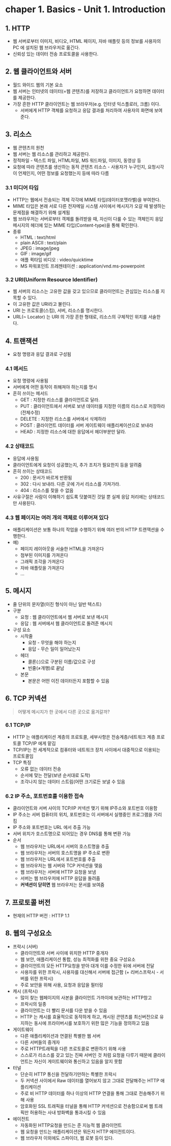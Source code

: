 # chaper 1. Basics - Unit 1. Introduction

## 1. HTTP

- 웹 서버로부터 이미지, 비디오, HTML 페이지, 자바 애플릿 등의 정보를 사용자의 PC 에 설치된 웹 브라우저로 옮긴다.
- 신뢰성 있는 데이터 전송 프로토콜을 사용한다.

## 2. 웹 클라이언트와 서버

- 월드 와이드 웹의 기본 요소
- 웹 서버는 인터넷의 데이터(=웹 콘텐츠)를 저장하고 클라이언트가 요청하면 데이터를 제공한다.
- 가장 흔한 HTTP 클라이언트는 웹 브라우저(e.g. 인터넷 익스플로러, 크롬) 이다.
    - 서버에게 HTTP 객체를 요청하고 응답 결과를 처리하여 사용자의 화면에 보여준다.

## 3. 리소스

- 웹 콘텐츠의 원천
- 웹 서버는 웹 리소스를 관리하고 제공한다.
- 정적파일 - 텍스트 파일, HTML파일, MS 워드파일, 이미지, 동영상 등
- 요청에 따라 콘텐츠를 생산하는 동적 콘텐츠 리소스 - 사용자가 누구인지, 요청시각이 언제인지, 어떤 정보를 요청했는지 등에 따라 다름

### 3.1 미디어 타입

- HTTP는 웹에서 전송되는 객체 각각에 MIME 타입(데이터포맷라벨)을 부여한다.
- MIME 타입은 본래 서로 다른 전자메일 시스템 사이에서 메시지가 오갈 때 발생하는 문제점을 해결하기 위해 설계됨
- 웹 브라우저는 서버로부터 객체를 돌려받을 때, 자신이 다룰 수 있는 객체인지 응답메시지의 헤더에 있는 MIME 타입(Content-type)을 통해 확인한다.
- 종류
    - HTML : text/html
    - plain ASCII : text/plain
    - JPEG : image/jpeg
    - GIF : image/gif
    - 애플 퀵타임 비디오 : video/quicktime
    - MS 파워포인트 프레젠테이션 : application/vnd.ms-powerpoint

### 3.2 URI(Uniform Resource Identifier)

- 웹 서버의 리소스는 고유한 값을 갖고 있으므로 클라이언트는 관심있는 리소스를 지목할 수 있다.
- 이 고유한 값은 URI라고 불린다.
- URI 는 프로토콜(스킴), 서버, 리소스를 명시한다.
- URL(~ Locator) 는 URI 의 가장 흔한 형태로, 리소스의 구체적인 위치를 서술한다.

## 4. 트랜잭션

- 요청 명령과 응답 결과로 구성됨

### 4.1 메서드

- 요청 명령에 사용됨
- 서버에게 어떤 동작이 취해져야 하는지를 명시
- 흔히 쓰이는 메서드
    - GET : 지정한 리소스를 클라이언트로 달라.
    - PUT : 클라이언트에서 서버로 보낸 데이터를 지정한 이름의 리소스로 저장하라(전체수정)
    - DELETE : 지정한 리소스를 서버에서 삭제하라
    - POST : 클라이언트 데이터를 서버 게이트웨이 애플리케이션으로 보내라
    - HEAD : 지정한 리소스에 대한 응답에서 헤더부분만 달라.

### 4.2 상태코드

- 응답에 사용됨
- 클라이언트에게 요청이 성공했는지, 추가 조치가 필요한지 등을 알려줌
- 흔히 쓰이는 상태코드
    - 200 : 문서가 바르게 반환됨
    - 302 : 다시 보내라. 다른 곳에 가서 리소스를 가져가라.
    - 404 : 리소스를 찾을 수 없음
- 사유구절은 사람이 이해하기 쉽도록 덧붙여진 것일 뿐 실제 응답 처리에는 상태코드만 사용된다.

### 4.3 웹 페이지는 여러 개의 객체로 이루어져 있다

- 애플리케이션은 보통 하나의 작업을 수행하기 위해 여러 번의 HTTP 트랜잭션을 수행한다.
- 예)
    - 페이지 레이아웃을 서술한 HTML을 가져온다
    - 첨부된 이미지를 가져온다
    - 그래픽 조각을 가져온다
    - 자바 애플릿을 가져온다
    - ...

## 5. 메시지

- 줄 단위의 문자열(이진 형식이 아닌 일반 텍스트)
- 구분
    - 요청 : 웹 클라이언트에서 웹 서버로 보낸 메시지
    - 응답 : 웹 서버에서 웹 클라이언트로 돌려준 메시지
- 구성 요소
    - 시작줄
        - 요청 - 무엇을 해야 하는지
        - 응답 - 무슨 일이 일어났는지
    - 헤더
        - 콜론(:)으로 구분된 이름/값으로 구성
        - 빈줄(≠개행)로 끝남
    - 본문
        - 본문은 어떤 이진 데이터든지 포함할 수 있음

## 6. TCP 커넥션

> 어떻게 메시지가 한 곳에서 다른 곳으로 옮겨갈까?


### 6.1 TCP/IP

- HTTP 는 애플리케이션 계층의 프로토콜, 세부사항은 전송계층/네트워크 계층 프로토콜 TCP/IP 에게 맡김
- TCP/IP는 전 세계적으로 컴퓨터와 네트워크 장치 사이에서 대중적으로 이용되는 프로토콜임
- TCP 특징
    - 오류 없는 데이터 전송
    - 순서에 맞는 전달(보낸 순서대로 도착)
    - 조각나지 않는 데이터 스트림(어떤 크기로든 보낼 수 있음

### 6.2 IP 주소, 포트번호를 이용한 접속

- 클라이언트와 서버 사이의 TCP/IP 커넥션 맺기 위해 IP주소와 포트번호 이용함
- IP 주소는 서버 컴퓨터의 위치, 포트번호는 이 서버에서 실행중인 프로그램을 가리킴
- IP 주소와 포트번호는 URL 에서 추출 가능
- 서버 위치가 호스트명으로 되어있는 경우 DNS를 통해 변환 가능
- 순서
    - 웹 브라우저는 URL에서 서버의 호스트명을 추출
    - 웹 브라우저는 서버의 호스트명을 IP 주소로 변환
    - 웹 브라우저는 URL에서 포트번호를 추출
    - 웹 브라우저는 웹 서버와 TCP 커넥션을 맺음
    - 웹 브라우저는 서버에 HTTP 요청을 보냄
    - 서버는 웹 브라우저에 HTTP 응답을 돌려줌
    - **커넥션이 닫히면** 웹 브라우저는 문서를 보여줌

## 7. 프로토콜 버전

- 현재의 HTTP 버전 : HTTP 1.1

## 8. 웹의 구성요소

- 프락시 (서버)
    - 클라이언트와 서버 사이에 위치한 HTTP 중개자
    - 웹 보안, 애플리케이션 통합, 성능 최적화를 위한 중요 구성요소
    - 클라이언트의 모든 HTTP요청을 받아 대개 이를 수정한 뒤에 서버에 전달
    - 사용자를 위한 프락시, 사용자를 대신해서 서버에 접근함 (+ 리버스프락시 - 서버를 위한 프락시)
    - 주로 보안을 위해 사용, 요청과 응답을 필터링
- 캐시 (프락시)
    - 많이 찾는 웹페이지의 사본을 클라이언트 가까이에 보관하는 HTTP창고
    - 프락시의 일종
    - 클라이언트는 더 빨리 문서를 다운 받을 수 있음
    - HTTP 는 캐시를 효율적으로 동작하게 하고, 캐시된 콘텐츠를 최신버전으로 유지하는 동시에 프라이버시를 보호하기 위한 많은 기능을 정의하고 있음
- 게이트웨이
    - 다른 애플리케이션과 연결된 특별한 웹 서버
    - 다른 서버들의 중개자
    - 주로 HTTP트래픽을 다른 프로토콜로 변환하기 위해 사용
    - 스스로가 리소스를 갖고 있는 진짜 서버인 것 처럼 요청을 다루기 때문에 클라이언트는 자신이 게이트웨이와 통신하고 있음을 알지 못함
- 터널
    - 단순히 HTTP 통신을 전달하기만하는 특별한 프락시
    - 두 커넥션 사이에서 Raw 데이터를 열어보지 않고 그대로 전달해주는 HTTP 애플리케이션
    - 주로 비 HTTP 데이터를 하나 이상의 HTTP 연결을 통해 그대로 전송해주기 위해 사용
    - 암호화된 SSL 트래픽을 터널을 통해 HTTP 커넥션으로 전송함으로써 웹 트래픽만 허용하는 사내 방화벽을 통과시킬 수 있음
- 에이전트
    - 자동화된 HTTP요청을 만드는 준 지능적 웹 클라이언트
    - 웹 요청을 만드는 애플리케이션은 뭐든지 HTTP 에이전트이다.
    - 웹 브라우저 이외에도 스파이더, 웹 로봇 등이 있다.
